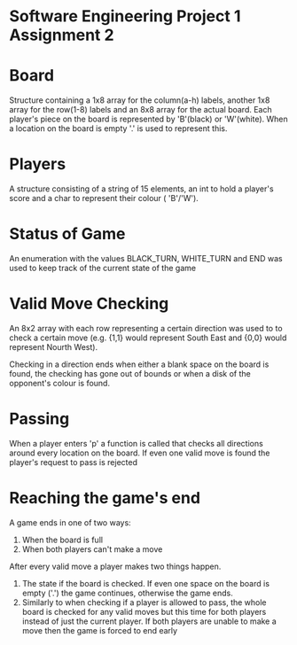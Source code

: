 # Software Engineering Project 1 Assignment 2 #


# Board
Structure containing a 1x8 array for the column(a-h) labels, another 1x8 array for the row(1-8) labels and an 8x8 array for the actual board.
Each player's piece on the board is represented by 'B'(black) or 'W'(white).
When a location on the board is empty '.' is used to represent this.

# Players
A structure consisting of a string of 15 elements, an int to hold a player's score and a char to represent their colour ( 'B'/'W').

# Status of Game
An enumeration with the values BLACK_TURN, WHITE_TURN and END was used to keep track of the current state of the game

# Valid Move Checking 
An 8x2 array with each row representing a certain direction was used to to check a certain move (e.g. {1,1} would represent South East and {0,0} would represent Nourth West).

Checking in a direction ends when either a blank space on the board is found, the checking has gone out of bounds or when a disk of the opponent's colour is found.

# Passing
When a player enters 'p' a function is called that checks all directions around every location on the board. If even one valid move is found the player's request to pass is rejected

# Reaching the game's end
A game ends in one of two ways:
1. When the board is full
2. When both players can't make a move

After every valid move a player makes two things happen.
1. The state if the board is checked. If even one space on the board is empty ('.') the game continues, otherwise the game ends.
2. Similarly to when checking if a player is allowed to pass, the whole board is checked for any valid moves but this time for both players instead of just the current player. If both players are unable to make a move then the game is forced to end early




